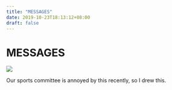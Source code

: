 ```yaml
---
title: "MESSAGES"
date: 2019-10-23T18:13:12+08:00
draft: false
---
```


# MESSAGES
![](http://cdn.nemoworks.info/ycao.cc/images/MESSAGES.jpg)

Our sports committee is annoyed by this recently, so I drew this.
